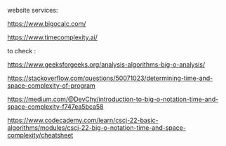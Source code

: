 

website services:

https://www.bigocalc.com/

https://www.timecomplexity.ai/


to check :

https://www.geeksforgeeks.org/analysis-algorithms-big-o-analysis/

https://stackoverflow.com/questions/50071023/determining-time-and-space-complexity-of-program


https://medium.com/@DevChy/introduction-to-big-o-notation-time-and-space-complexity-f747ea5bca58

https://www.codecademy.com/learn/cscj-22-basic-algorithms/modules/cscj-22-big-o-notation-time-and-space-complexity/cheatsheet

